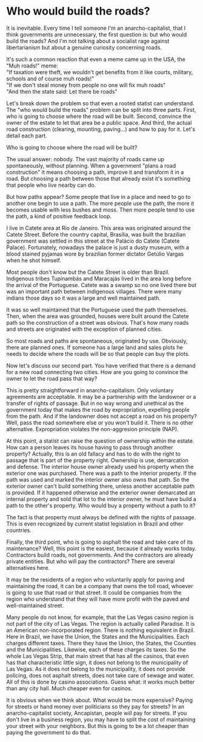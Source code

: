 # Who would build the roads?

It is inevitable. Every time I tell someone I'm an anarcho-capitalist, that I think governments are unnecessary, the first question is: but who would build the roads? And I'm not talking about a socialist rage against libertarianism but about a genuine curiosity concerning roads.

It's such a common reaction that even a meme came up in the USA, the "Muh roads!" meme:  
"If taxation were theft, we wouldn't get benefits from it like courts, military, schools and of course muh roads!"  
"If we don't steal money from people no one will fix muh roads"  
"And then the state said: Let there be roads"

Let's break down the problem so that even a rooted statist can understand. The "who would build the roads" problem can be split into three parts. First, who is going to choose where the road will be built. Second, convince the owner of the estate to let that area be a public space. And third, the actual road construction (clearing, mounting, paving...) and how to pay for it. Let's detail each part.

Who is going to choose where the road will be built?

The usual answer: nobody. The vast majority of roads came up spontaneously, without planning. When a government "plans a road construction" it means choosing a path, improve it and transform it in a road. But choosing a path between those that already exist it's something that people who live nearby can do.

But how paths appear? Some people that live in a place and need to go to another one begin to use a path. The more people use the path, the more it becomes usable with less bushes and moss. Then more people tend to use the path, a kind of positive feedback loop.

I live in Catete area at Rio de Janeiro. This area was originated around the Catete Street. Before the country capital, Brasília, was built the brazilian government was settled in this street at the Palácio do Catete (Catete Palace). Fortunately, nowadays the palace is just a dusty museum, with a blood stained pyjamas wore by brazilian former dictator Getúlio Vargas when he shot himself.

Most people don't know but the Catete Street is older than Brazil. Indigenous tribes Tupinambás and Maracajás lived in the area long before the arrival of the Portuguese. Catete was a swamp so no one lived there but was an important path between indigenous villages. There were many indians those days so it was a large and well maintained path.

It was so well maintained that the Portuguese used the path themselves. Then, when the area was grounded, houses were built around the Catete path so the construction of a street was obvious. That's how many roads and streets are originated with the exception of planned cities.

So most roads and paths are spontaneous, originated by use. Obviously, there are planned ones. If someone has a large land and sales plots he needs to decide where the roads will be so that people can buy the plots.

Now let's discuss our second part. You have verified that there is a demand for a new road connecting two cities. How are you going to convince the owner to let the road pass that way?

This is pretty straightforward in anarcho-capitalism. Only voluntary agreements are acceptable. It may be a partnership with the landowner or a transfer of rights of passage. But in no way wrong and unethical as the government today that makes the road by expropriation, expelling people from the path. And if the landowner does not accept a road on his property? Well, pass the road somewhere else or you won't build it. There is no other alternative. Expropriation violates the non-aggresion principle (NAP).

At this point, a statist can raise the question of ownership within the estate. How can a person leaves its house having to pass through another property? Actually, this is an old fallacy and has to do with the right to passage that is part of the property right. Ownership is use, demarcation and defense. The interior house owner already used his property when the exterior one was purchased. There was a path to the interior property. If the path was used and marked the interior owner also owns that path. So the exterior owner can't build something there, unless another acceptable path is provided.  If it happened otherwise and the exterior owner demarcated an internal property and sold that lot to the interior owner, he must have build a path to the other's property. Who would buy a property without a path to it?

The fact is that property must always be defined with the rights of passage. This is even recognized by current statist legislation in Brazil and other countries.

Finally, the third point, who is going to asphalt the road and take care of its maintenance? Well, this point is the easiest, because it already works today. Contractors build roads, not governments. And the contractors are already private entities. But who will pay the contractors? There are several alternatives here.

It may be the residents of a region who voluntarily apply for paving and maintaining the road, it can be a company that owns the toll road, whoever is going to use that road or that street. It could be companies from the region who understand that they will have more profit with the paved and well-maintained street.

Many people do not know, for example, that the Las Vegas casino region is not part of the city of Las Vegas. The region is actually called Paradise. It is an American non-incorporated region. There is nothing equivalent in Brazil. Here in Brazil, we have the Union, the States and the Municipalities. Each charges different taxes. There they have the Union, the States, the Counties and the Municipalities. Likewise, each of these charges its taxes. So the whole Las Vegas Strip, that main street that has all the casinos, that even has that characteristic little sign, it does not belong to the municipality of Las Vegas. As it does not belong to the municipality, it does not provide policing, does not asphalt streets, does not take care of sewage and water. All of this is done by casino associations. Guess what: it works much better than any city hall. Much cheaper even for casinos.

It is obvious when we think about. What would be more expensive? Paying for streets or hand money over politicians so they pay for streets? In an anarcho-capitalist society, Ancapistan, people will pay for streets. If you don't live in a business region, you may have to split the cost of maintaining your street with your neighbors. But this is going to be a lot cheaper than paying the government to do that.
